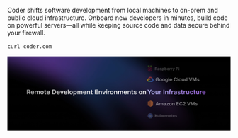 Coder shifts software development from local machines to on-prem and public cloud infrastructure. Onboard new developers in minutes, build code on powerful servers—all while keeping source code and data secure behind your firewall.

```bash
curl coder.com
```

![Develop environments on your infrastructure](https://github.com/coder/.github/blob/main/coder-hero.png)
